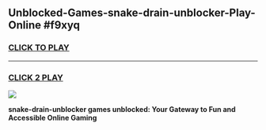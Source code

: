 
## Unblocked-Games-snake-drain-unblocker-Play-Online #f9xyq
<h3>
<a href="https://news.freeplayer.one?title=snake-drain-unblocker&ref=3">CLICK TO PLAY</a></h3>
<hr>

<h3>
<a href="https://news.freeplayer.one?title=snake-drain-unblocker&ref=3">CLICK 2 PLAY</a>
  
</h3>

<a href="https://news.freeplayer.one?title=snake-drain-unblocker&ref=3"><img src="https://clearcache.store/games.png"></a>


**snake-drain-unblocker games unblocked: Your Gateway to Fun and Accessible Online Gaming**
